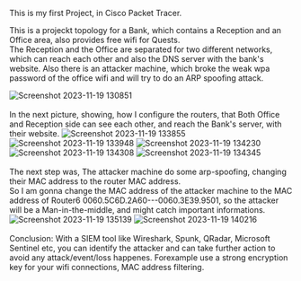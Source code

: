 This is my first Project, in Cisco Packet Tracer.

This is a projeckt topology for a Bank, which contains a Reception and an Office area, also provides free wifi for Quests. 
<br>The Reception and the Office are separated for two different networks, which can reach each other and also the DNS server with the bank's website. 
Also there is an attacker machine, which broke the weak wpa password of the office wifi and will try to do an ARP spoofing attack. 


![Screenshot 2023-11-19 130851](https://github.com/messor89/Portfolio/assets/52599741/f8cadd02-e4ee-4d04-a375-95164db50f5c)
<br>
<br>
In the next picture, showing, how I configure the routers, that Both Office and Reception side can see each other, and reach the Bank's server, with their website.
![Screenshot 2023-11-19 133855](https://github.com/messor89/Portfolio/assets/52599741/13d90c4f-85d5-42d8-8f0d-3b3cc3e2edb1)
![Screenshot 2023-11-19 133948](https://github.com/messor89/Portfolio/assets/52599741/e0921a12-ea14-4041-bc4f-cf30d57a4156)
![Screenshot 2023-11-19 134230](https://github.com/messor89/Portfolio/assets/52599741/23e3f05c-146b-4d09-88fc-9b0332aeff0b)
![Screenshot 2023-11-19 134308](https://github.com/messor89/Portfolio/assets/52599741/27c5ad35-b6fd-4a01-8b0d-32b05a77b31f)
![Screenshot 2023-11-19 134345](https://github.com/messor89/Portfolio/assets/52599741/686b35f2-4066-4312-8837-a092f8aefcf7)
<br>
<br>
The next step was, The attacker machine do some arp-spoofing, changing their MAC address to the router MAC address.
<br>
So I am gonna change the MAC address of the attacker machine to the MAC address of Router6
0060.5C6D.2A60---0060.3E39.9501, so the attacker will be a Man-in-the-middle, and might catch important informations.
![Screenshot 2023-11-19 135139](https://github.com/messor89/Portfolio/assets/52599741/7ae27a6c-39b9-4cd8-b263-05e8d8a34c4e)
![Screenshot 2023-11-19 140216](https://github.com/messor89/Portfolio/assets/52599741/4c28535a-8016-4467-a319-ca4e13c76b6f)
<br>
<br>
Conclusion: With a SIEM tool like Wireshark, Spunk, QRadar, Microsoft Sentinel etc, you can identify the attacker and can take further action to avoid any attack/event/loss happenes. Forexample use a strong encryption key for your wifi connections, MAC address filtering.
 








